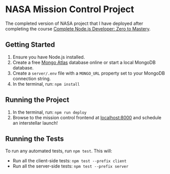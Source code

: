 # NASA Mission Control Project

The completed version of NASA project that I have deployed after completing the course [Complete Node.js Developer: Zero to Mastery](https://academy.zerotomastery.io/p/learn-node-js?affcode=441520_1jw4f2ay).

## Getting Started

1. Ensure you have Node.js installed.
2. Create a free [Mongo Atlas](https://www.mongodb.com/atlas/database) database online or start a local MongoDB database.
3. Create a `server/.env` file with a `MONGO_URL` property set to your MongoDB connection string.
4. In the terminal, run: `npm install`

## Running the Project

1. In the terminal, run: `npm run deploy`
2. Browse to the mission control frontend at [localhost:8000](http://localhost:8000) and schedule an interstellar launch!

## Running the Tests

To run any automated tests, run `npm test`. This will: 
* Run all the client-side tests: `npm test --prefix client`
* Run all the server-side tests: `npm test --prefix server` 
